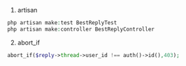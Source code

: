 1. artisan
```php
php artisan make:test BestReplyTest
php artisan make:controller BestReplyController
```

2. abort_if
```php
abort_if($reply->thread->user_id !== auth()->id(),403);
```